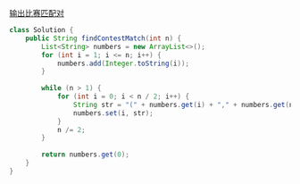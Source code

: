 [输出比赛匹配对](https://leetcode.com/problems/output-contest-matches/description/)

```java
class Solution {
    public String findContestMatch(int n) {
        List<String> numbers = new ArrayList<>();
        for (int i = 1; i <= n; i++) {
            numbers.add(Integer.toString(i));
        }
        
        while (n > 1) {
            for (int i = 0; i < n / 2; i++) {
                String str = "(" + numbers.get(i) + "," + numbers.get(n - i - 1) + ")";
                numbers.set(i, str);
            }
            n /= 2;
        }
        
        return numbers.get(0);
    }
}
```
